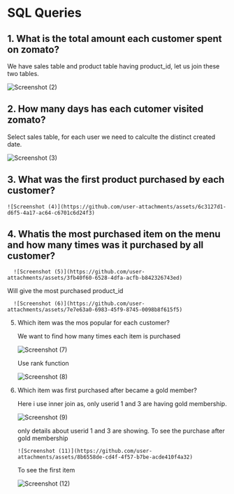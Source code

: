 # SQL Queries #



## 1. What is the total amount each customer spent on zomato? ##

  
   We have sales table and product table having product_id, let us join these two tables.

  
   ![Screenshot (2)](https://github.com/user-attachments/assets/6df8a14f-663e-485e-8d84-5952eca3e518)



 ## 2. How many days has each cutomer visited zomato? ##

   Select sales table, for each user we need to calculte the distinct created date.

   ![Screenshot (3)](https://github.com/user-attachments/assets/4a011583-5981-4f52-af55-f24335313c28)


 ## 3. What was the first product purchased by each customer? ##


    ![Screenshot (4)](https://github.com/user-attachments/assets/6c3127d1-d6f5-4a17-ac64-c6701c6d24f3)



   ## 4. Whatis the most purchased item on the menu and how many times was it purchased by all customer?

      ![Screenshot (5)](https://github.com/user-attachments/assets/3fb40f60-6528-4dfa-acfb-b842326743ed)



   Will give the most purchased product_id


      ![Screenshot (6)](https://github.com/user-attachments/assets/7e7e63a0-6983-45f9-8745-0098b8f615f5)


5. Which item was the mos popular for each customer?

    We want to find how many times each item is purchased

     
    ![Screenshot (7)](https://github.com/user-attachments/assets/06d6e43d-8427-4db4-ab94-49e0f03a0817)




    Use rank function


     ![Screenshot (8)](https://github.com/user-attachments/assets/ba897832-11b5-4c5a-b80d-ebd253d63a6a)

6. Which item was first purchased after became a gold member?


   Here i use inner join as, only userid 1 and 3 are having gold membership.


   
   
      ![Screenshot (9)](https://github.com/user-attachments/assets/715fcc0c-5c3c-45a8-9930-1e6ef3dbb2d8)


     only details about userid 1 and 3 are showing. To see the purchase after gold membership

   


       ![Screenshot (11)](https://github.com/user-attachments/assets/8b6558de-cd4f-4f57-b7be-acde410f4a32)

     To see the first item


   ![Screenshot (12)](https://github.com/user-attachments/assets/aac9489a-b406-4546-bf1d-d465cce26793)



     
   
